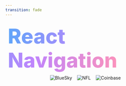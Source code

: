 ```yaml
---
transition: fade
---
```


<div
  v-motion
  :initial="{ x: -80 }"
  :enter="{ x: 0 }"
  :leave="{ x: 1000 }"
  style="font-size: 4rem; font-weight: 800; padding: 0.5rem; display: inline-block; line-height: 1.2;"
>
  <span style="background: linear-gradient(to right, rgb(96, 165, 250), rgb(192, 132, 252), rgb(251, 146, 188)); -webkit-background-clip: text; -webkit-text-fill-color: transparent; background-clip: text;">React Navigation</span> 
</div>

<div style="display: flex; justify-content: center; align-items: center; gap: 1rem; width: 100%;">
  <img src="/assets/bsky.webp" alt="BlueSky" style="max-width: 250px; max-height: 450px; object-fit: contain;" />
  <img src="/assets/nfl.webp" alt="NFL" style="max-width: 250px; max-height: 450px; object-fit: contain;" />
  <img src="/assets/coinbase.webp" alt="Coinbase" style="max-width: 250px; max-height: 450px; object-fit: contain;" />
</div>

<!--
We're going to be using React Navigation for our first app & its one of the most popular and oldest ways of handling routing in React Native. It's used by apps
  such as BlueSky, NFL, CoinBase etc. And these companies also use it for their web apps. They use react native-web along with
  react navigation to build a unified experience across all platforms. It's a very mature library and coincidentally expo-router uses it under the hood.
-->
